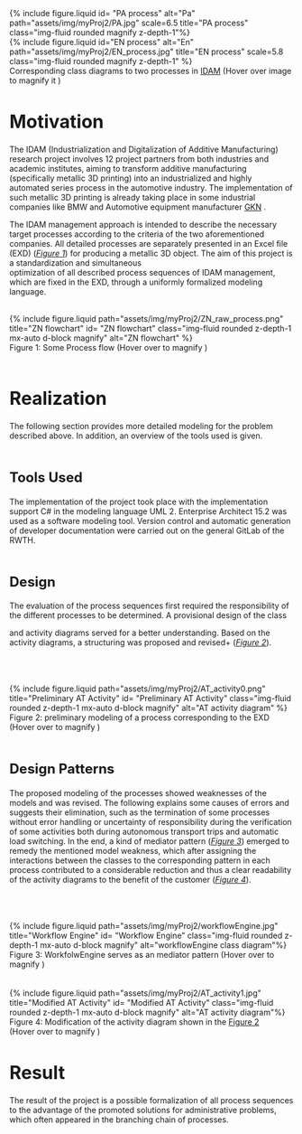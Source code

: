 <div class="row justify-content-sm-center">
    <div class="img-magnifier-container col-sm-6 mt-3 mt-md-0">
        {% include figure.liquid id= "PA process" alt="Pa" path="assets/img/myProj2/PA.jpg" scale=6.5
        title="PA process" class="img-fluid rounded magnify z-depth-1"%}
    </div>
    <div class="col-sm-6 mt-3 mt-md-0 image-container img-magnifier-container justify-content-sm-center">
        {% include figure.liquid id="EN process" alt="En" path="assets/img/myProj2/EN_process.jpg" title="EN process" scale=5.8 
        class="img-fluid rounded magnify z-depth-1" %}
    </div>
</div>
<div class="caption">
     Corresponding class diagrams to two processes in <a href="https://dap-aachen.de/en/2022-06-22-idam-en">IDAM</a> (Hover over image to magnify it
    <tr>
      <td style="vertical-align: top; text-align: center" >
        <i class="fa-sharp fa-solid fa-magnifying-glass-plus iconmagnifyPlus" aria-hidden="true"></i>
      </td>
      <td class="building">)</td>
    </tr>
</div> 
<h1 style="font-size: 32px;">Motivation</h1>
The IDAM (Industrialization and Digitalization of Additive Manufacturing) research project involves 12 project partners from both industries
 and academic institutes, aiming to transform additive manufacturing (specifically metallic 3D printing) into an industrialized and highly automated series process
  in the automotive industry. The implementation of such metallic 3D printing is already taking place in some industrial companies like BMW and Automotive equipment manufacturer <a href="https://en.wikipedia.org/wiki/GKN">GKN</a> .

The IDAM management approach is intended to describe the necessary target processes according to the criteria of the two aforementioned companies. 
All detailed processes are separately presented in an Excel file (EXD) (*[Figure 1](#caption1)*) for producing a metallic 3D object. The aim of this project is a standardization and simultaneous  
optimization of all described process sequences of IDAM management, which are fixed in the EXD, through a uniformly formalized modeling language.
 
<br>
<div class="image-270dg-grid-caption-wrapper">
 <div class="row">
     <div class="col-sm mt-3 mt-md-0 img-magnifier-container" id="caption1">
         {% include figure.liquid path="assets/img/myProj2/ZN_raw_process.png" title="ZN flowchart" id= "ZN flowchart"
         class="img-fluid rounded z-depth-1 mx-auto d-block magnify" alt="ZN flowchart" %}
     </div>
 </div>
 <div class="caption">
     Figure 1: Some Process flow (Hover over to magnify
     <tr>
       <td style="vertical-align: top; text-align: center" >
         <i class="fa-sharp fa-solid fa-magnifying-glass-plus iconmagnifyPlus" aria-hidden="true"></i>
       </td>
       <td class="building">)</td>
     </tr>
 </div>
</div>
<br>


<h1 style="font-size: 32px;">Realization</h1>
The following section provides more detailed modeling for the problem described above. In addition, an overview of the tools used is given.

<br>
<br>
<h2 style="font-size: 24px;">Tools Used</h2>
The implementation of the project took place with the implementation support C# in the modeling language UML 2.
 Enterprise Architect 15.2 was used as a software modeling tool. Version control and automatic generation of developer documentation were
  carried out on the general GitLab of the RWTH.
<br>
<br>
<h2 style="font-size: 24px;">Design</h2>

The evaluation of the process sequences first required the responsibility of the different processes to be determined. A provisional design of the class

and activity diagrams served for a better understanding. Based on the activity diagrams, a structuring was proposed and revised+ (<a href="#caption2"><i>Figure 2</i></a>).

<br>
<br>
<br>
<div class="image-270dg-grid-caption-wrapper">
 <div class="row">
     <div class="col-sm mt-3 mt-md-0 img-magnifier-container" id="caption2">
         {% include figure.liquid path="assets/img/myProj2/AT_activity0.png" title="Preliminary AT Activity" id= "Preliminary AT Activity"
         class="img-fluid rounded z-depth-1 mx-auto d-block magnify" alt="AT activity diagram" %}
     </div>
 </div>
 <div class="caption">
     Figure 2: preliminary modeling of a process corresponding to the EXD <br> (Hover over to magnify
     <tr>
       <td style="vertical-align: top; text-align: center" >
         <i class="fa-sharp fa-solid fa-magnifying-glass-plus iconmagnifyPlus" aria-hidden="true"></i>
       </td>
       <td class="building">)</td>
     </tr>
 </div>
</div>

<br>
<h2 style="font-size: 24px;">Design Patterns</h2>

The proposed modeling of the processes showed weaknesses of the models and was revised. The following explains some causes of errors and
 suggests their elimination, such as the termination of some processes without error handling or uncertainty of responsibility during 
 the verification of some activities both during autonomous transport trips and automatic load switching. In the end, a kind of mediator 
 pattern (<a href="#caption3"><i>Figure 3</i></a>)  emerged to remedy the mentioned model weakness, which after assigning the interactions between the classes 
 to the corresponding pattern in each process contributed to a considerable reduction and thus a clear readability of the activity diagrams 
 to the benefit of the customer (<a href="#caption4"><i>Figure 4</i></a>).

<br>
<br>
<br>
<div class="image-270dg-grid-caption-wrapper">
 <div class="row">
     <div class="col-sm mt-3 mt-md-0 img-magnifier-container justify-content-sm-center">
         {% include figure.liquid path="assets/img/myProj2/workflowEngine.jpg" title="Workflow Engine" id= "Workflow Engine"
         class="img-fluid rounded z-depth-1 mx-auto d-block magnify" alt="workflowEngine class diagram"%}
     </div>
 </div>
 <div class="caption" id="caption3">
     Figure 3: WorkfolwEngine serves as an mediator pattern (Hover over to magnify
     <tr>
       <td style="vertical-align: top; text-align: center" >
         <i class="fa-sharp fa-solid fa-magnifying-glass-plus iconmagnifyPlus" aria-hidden="true"></i>
       </td>
       <td class="building">)</td>
     </tr>
 </div>
</div>

<br>
<br>
<div class="image-270dg-grid-caption-wrapper">
 <div class="row">
     <div class="col-sm mt-3 mt-md-0 img-magnifier-container justify-content-sm-center">
         {% include figure.liquid path="assets/img/myProj2/AT_activity1.jpg" title="Modified AT Activity" id= "Modified AT Activity"
         class="img-fluid rounded z-depth-1 mx-auto d-block magnify" alt="AT activity diagram"%}
     </div>
 </div>
 <div class="caption" id="caption4">
     Figure 4: Modification of the activity diagram shown in the <a href="#caption2">Figure 2</a><br> (Hover over to magnify
     <tr>
       <td style="vertical-align: top; text-align: center" >
         <i class="fa-sharp fa-solid fa-magnifying-glass-plus iconmagnifyPlus" aria-hidden="true"></i>
       </td>
       <td class="building">)</td>
     </tr>
 </div>
</div>
<h1 style="font-size: 32px;">Result</h1>
The result of the project is a possible formalization of all process sequences to the advantage of the promoted solutions for administrative 
problems, which often appeared in the branching chain of processes.
<div><br></div>





